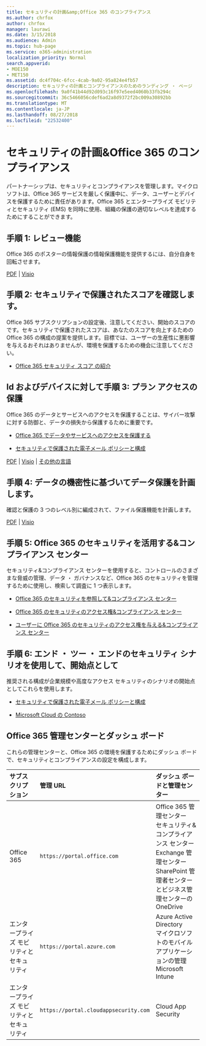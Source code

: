 ```yaml
---
title: セキュリティの計画&amp;Office 365 のコンプライアンス
ms.author: chrfox
author: chrfox
manager: laurawi
ms.date: 3/15/2018
ms.audience: Admin
ms.topic: hub-page
ms.service: o365-administration
localization_priority: Normal
search.appverid:
- MOE150
- MET150
ms.assetid: dc4f704c-6fcc-4cab-9a02-95a824e4fb57
description: セキュリティの計画とコンプライアンスのためのランディング ・ ページ
ms.openlocfilehash: 9a0f41b44d92d093c16f97e5eed4060b33fb294c
ms.sourcegitcommit: 36c5466056cdef6ad2a8d9372f2bc009a30892bb
ms.translationtype: MT
ms.contentlocale: ja-JP
ms.lasthandoff: 08/27/2018
ms.locfileid: "22532400"
---
```

# <a name="plan-for-security-amp-compliance-in-office-365"></a>セキュリティの計画&amp;Office 365 のコンプライアンス

パートナーシップは、セキュリティとコンプライアンスを管理します。マイクロソフトは、Office 365 サービスを厳しく保護中に、データ、ユーザーとデバイスを保護するために責任があります。Office 365 とエンタープライズ モビリティとセキュリティ (EMS) を同時に使用、組織の保護の適切なレベルを達成するためにすることができます。
  
## <a name="step-1-review-capabilities"></a>手順 1: レビュー機能

Office 365 のポスターの情報保護の情報保護機能を提供するには、自分自身を回転させます。 
  
[PDF](https://download.microsoft.com/download/2/3/D/23D91386-8349-4F7A-9470-FD5AED861F16/MSFT_cloud_architecture_informationprotection.pdf) | [Visio](https://download.microsoft.com/download/2/3/D/23D91386-8349-4F7A-9470-FD5AED861F16/MSFT_cloud_architecture_informationprotection.vsd)
  
## <a name="step-2-check-your-secure-score"></a>手順 2: セキュリティで保護されたスコアを確認します。

Office 365 サブスクリプションの設定後、注意してください、開始のスコアのです。セキュリティで保護されたスコアは、あなたのスコアを向上するための Office 365 の構成の提案を提供します。目標では、ユーザーの生産性に悪影響を与えるおそれはありませんが、環境を保護するための機会に注意してください。
  
- [Office 365 セキュリティ スコア の紹介](office-365-secure-score.md)
    
## <a name="step-3-plan-access-protection-for-identity-and-devices"></a>Id およびデバイスに対して手順 3: プラン アクセスの保護

Office 365 のデータとサービスへのアクセスを保護することは、サイバー攻撃に対する防御と、データの損失から保護するために重要です。
  
- [Office 365 でデータやサービスへのアクセスを保護する](protect-access-to-data-and-services.md)
    
- [セキュリティで保護された電子メール ポリシーと構成](https://docs.microsoft.com/microsoft-365/enterprise/secure-email-recommended-policies)
    
[PDF](https://go.microsoft.com/fwlink/p/?linkid=841656) | [Visio](https://go.microsoft.com/fwlink/p/?linkid=841657) | [その他の言語](https://www.microsoft.com/download/details.aspx?id=55032)
  
## <a name="step-4-plan-data-protection-based-on-data-sensitivity"></a>手順 4: データの機密性に基づいてデータ保護を計画します。

確認と保護の 3 つのレベル別に編成されて、ファイル保護機能を計画します。
  
[PDF](http://download.microsoft.com/download/7/8/9/789645A5-BD10-4541-BC33-F8D1EFF5E911/MSFT_cloud_architecture_O365%20file%20protection.pdf) | [Visio](http://download.microsoft.com/download/7/8/9/789645A5-BD10-4541-BC33-F8D1EFF5E911/MSFT_cloud_architecture_O365%20file%20protection.vsdx)
  
## <a name="step-5-leverage-the-office-365-security-amp-compliance-center"></a>手順 5: Office 365 のセキュリティを活用する&amp;コンプライアンス センター

セキュリティ&amp;コンプライアンス センターを使用すると、コントロールのさまざまな脅威の管理、データ ・ ガバナンスなど、Office 365 のセキュリティを管理するために使用し、検索して調査に 1 つ表示します。 
  
- [Office 365 のセキュリティを参照して&amp;コンプライアンス センター](go-to-the-securitycompliance-center.md)
    
- [Office 365 のセキュリティのアクセス権&amp;コンプライアンス センター](permissions-in-the-security-and-compliance-center.md)
    
- [ユーザーに Office 365 のセキュリティのアクセス権を与える&amp;コンプライアンス センター](grant-access-to-the-security-and-compliance-center.md)
    
## <a name="step-6-use-end-to-end-security-scenarios-as-starting-points"></a>手順 6: エンド ・ ツー ・ エンドのセキュリティ シナリオを使用して、開始点として

推奨される構成が企業規模や高度なアクセス セキュリティのシナリオの開始点としてこれらを使用します。
  
- [セキュリティで保護された電子メール ポリシーと構成](https://docs.microsoft.com/microsoft-365/enterprise/secure-email-recommended-policies)
    
- [Microsoft Cloud の Contoso](http://aka.ms/cloudarchcontoso)
    
## <a name="office-365-admin-centers-and-dashboards"></a>Office 365 管理センターとダッシュ ボード

これらの管理センターと、Office 365 の環境を保護するためにダッシュ ボードで、セキュリティとコンプライアンスの設定を構成します。
  
|**サブスクリプション**|**管理 URL**|**ダッシュ ボードと管理センター**|
|:-----|:-----|:-----|
|Office 365  <br/> |`https://portal.office.com`  <br/> | Office 365 管理センター  <br/>  セキュリティ&amp;コンプライアンス センター  <br/>  Exchange 管理センター  <br/>  SharePoint 管理者センターとビジネス管理センターの OneDrive  <br/> |
|エンタープライズ モビリティとセキュリティ  <br/> |`https://portal.azure.com`  <br/> | Azure Active Directory  <br/>  マイクロソフトのモバイル アプリケーションの管理  <br/>  Microsoft Intune  <br/> |
|エンタープライズ モビリティとセキュリティ  <br/> |`https://portal.cloudappsecurity.com`  <br/> | Cloud App Security  <br/> |
   

